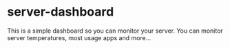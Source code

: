 # server-dashboard

This is a simple dashboard so you can monitor your server. You can monitor server temperatures, most usage apps and more...
